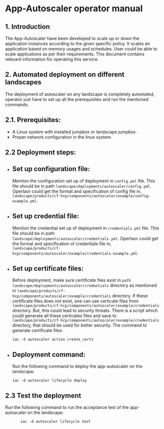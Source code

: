 # App-Autoscaler operator manual

## 1. Introduction 

The App-Autoscaler have been developed to scale up or down the application instances according to the given specific policy. It scales an application based on memory usages and schedules. User could be able to scale applications as per their requirements. This document contains relevant information for operating this service.

## 2. Automated deployment on different landscapes

The deployment of autoscaler on any landscape is completely automated, operator just have to set up all the prerequisites and run the mentioned commands.

## 2.1. Prerequisites:
  * A Linux system with installed jumpbox or landscape jumpbox.
  * Proper network configuration in the linux system.

## 2.2 Deployment steps:
  * ## Set up configuration file:
    Mention the configuration set up of deployment in ``` config.yml ``` file. This file should be in path ```landscape/deployments/autoscaler/config.yml```. Opertaor could get the format and specification of config file in, ```landscape/products/cf-hcp/components/autoscaler/example/config-example.yml```.

  * ## Set up credential file:
    Mention the credential set up of deployment in ```credentials.yml``` file. This file should be in path ```landscape/deployments/autoscaler/credentials.yml```. Opertaor could get the format and specification of credentials file in,  ```landscape/products/cf-hcp/components/autoscaler/example/credentials-example.yml```.

  * ## Set up certificate files:
    Before deployment, make sure certificate files exist in  ```path landscape/deployments/autoscaler/credentials``` directory as mentioned in ```landscape/products/cf-hcp/components/autoscaler/example/credentials``` directory.
If these certificate files does not exist, one can use certicate files from ```landscape/products/cf-hcp/components/autoscaler/example/credentials``` directory. But, this could lead to security threats.
There is a script which could generate all these certicates files and save to ```landscape/products/cf-hcp/components/autoscaler/example/credentials``` directory, that should be used for better security. The command to generate certificate files:
      ```
      iac -d autoscaler action create_certs
      ```

  
    
  * ## Deployment command:
    Run the following command to deploy the app-autoscaler on the landscape:
    ```
    iac -d autoscaler lifecycle deploy
    ```
## 2.3 Test the deployment
Run the following command to run the acceptance test of the app-autoscaler on the landscape:
 ```
        iac -d autoscaler lifecycle test  
 ```
 
                            

